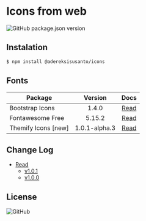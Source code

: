 # Icons from web

![GitHub package.json version](https://img.shields.io/github/package-json/v/adereksisusanto/icons)

## Instalation

```bash
$ npm install @adereksisusanto/icons
```

## Fonts

| Package             |    Version    |                            Docs                            |
| ------------------- | :-----------: | :--------------------------------------------------------: |
| Bootstrap Icons     |     1.4.0     |          [Read](https://icons.getbootstrap.com/)           |
| Fontawesome Free    |    5.15.2     | [Read](https://fontawesome.com/icons?d=gallery&p=2&m=free) |
| Themify Icons [new] | 1.0.1-alpha.3 |          [Read](http://themify.me/themify-icons)           |

## Change Log

- [Read](https://github.com/adereksisusanto/icons/blob/main/CHANGELOG.md)
  - [v1.0.1](https://github.com/adereksisusanto/icons/releases/tag/v1.0.1)
  - [v1.0.0](https://github.com/adereksisusanto/icons/releases/tag/v1.0.0)

## License

![GitHub](https://img.shields.io/github/license/adereksisusanto/icons)
